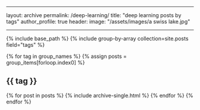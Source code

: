 ---
layout: archive
permalink: /deep-learning/
title: "deep learning posts by tags"
author_profile: true
header:
    image: "/assets/images/a swiss lake.jpg"
___

{% include base_path %}
{% include group-by-array collection=site.posts field="tags" %}

{% for tag in group_names %}
  {% assign posts = group_items[forloop.index0] %}
  <h2 id="{{ tag | slugify }}" class="archive__subtitle">{{ tag }}</h2>
  {% for post in posts %}
    {% include archive-single.html %}
  {% endfor %}
{% endfor %}    